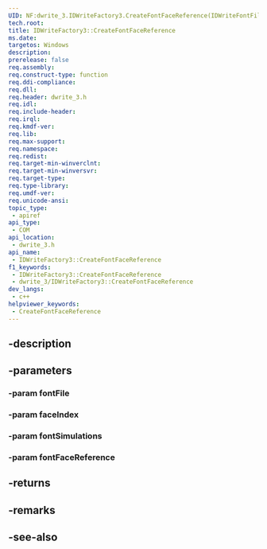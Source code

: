 ```yaml
---
UID: NF:dwrite_3.IDWriteFactory3.CreateFontFaceReference(IDWriteFontFile,UINT32,DWRITE_FONT_SIMULATIONS,IDWriteFontFaceReference)
tech.root: 
title: IDWriteFactory3::CreateFontFaceReference
ms.date: 
targetos: Windows
description: 
prerelease: false
req.assembly: 
req.construct-type: function
req.ddi-compliance: 
req.dll: 
req.header: dwrite_3.h
req.idl: 
req.include-header: 
req.irql: 
req.kmdf-ver: 
req.lib: 
req.max-support: 
req.namespace: 
req.redist: 
req.target-min-winverclnt: 
req.target-min-winversvr: 
req.target-type: 
req.type-library: 
req.umdf-ver: 
req.unicode-ansi: 
topic_type:
 - apiref
api_type:
 - COM
api_location:
 - dwrite_3.h
api_name:
 - IDWriteFactory3::CreateFontFaceReference
f1_keywords:
 - IDWriteFactory3::CreateFontFaceReference
 - dwrite_3/IDWriteFactory3::CreateFontFaceReference
dev_langs:
 - c++
helpviewer_keywords:
 - CreateFontFaceReference
---
```


## -description

## -parameters

### -param fontFile

### -param faceIndex

### -param fontSimulations

### -param fontFaceReference

## -returns

## -remarks

## -see-also

